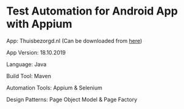 # Test Automation for Android App with Appium

App: Thuisbezorgd.nl (Can be downloaded from [here](https://www.apkfollow.com/app/thuisbezorgd-nl-order-food-online/com.takeaway.android/))

App Version: 18.10.2019

Language: Java

Build Tool: Maven

Automation Tools: Appium & Selenium

Design Patterns: Page Object Model & Page Factory
